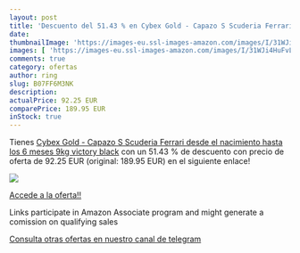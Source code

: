 ```yaml
---
layout: post
title: 'Descuento del 51.43 % en Cybex Gold - Capazo S Scuderia Ferrari  '
date: 
thumbnailImage: 'https://images-eu.ssl-images-amazon.com/images/I/31WJi4HuFvL._SL200_.jpg'
images: [ 'https://images-eu.ssl-images-amazon.com/images/I/31WJi4HuFvL._SL200_.jpg' ]
comments: true
category: ofertas
author: ring
slug: B07FF6M3NK
description:
actualPrice: 92.25 EUR
comparePrice: 189.95 EUR
inStock: true
---
```


Tienes [Cybex Gold - Capazo S Scuderia Ferrari  desde el nacimiento hasta los 6 meses  9kg   victory black](https://www.amazon.es/dp/B07FF6M3NK/?tag=tolees-21) con un 51.43 % de descuento con precio de oferta de 92.25 EUR (original: 189.95 EUR) en el siguiente enlace!

[![](https://images-eu.ssl-images-amazon.com/images/I/31WJi4HuFvL._SL200_.jpg)](https://www.amazon.es/dp/B07FF6M3NK/?tag=tolees-21)

[Accede a la oferta!!](https://www.amazon.es/dp/B07FF6M3NK/?tag=tolees-21)

Links participate in Amazon Associate program and might generate a comission on qualifying sales

[Consulta otras ofertas en nuestro canal de telegram](https://t.me/s/ofertas25)
